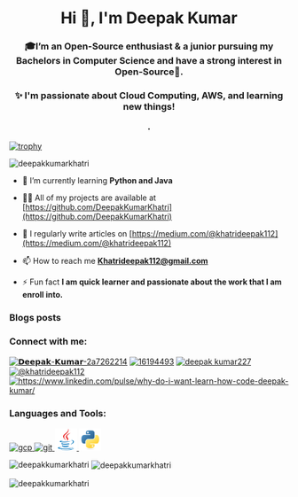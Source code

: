 <h1 align="center">Hi 👋, I'm Deepak Kumar</h1>
<h3 align="center">🎓I’m an Open-Source enthusiast & a junior pursuing my Bachelors in Computer Science and have a strong interest in Open-Source💙.</h3>
<h3 align="center">✨ I'm passionate about Cloud Computing, AWS, and learning new things!

.</h3>

[![trophy](https://github-profile-trophy.vercel.app/?username=deepakkumarkhatri&theme=onedark)](https://github.com/deepakkumarkhatri/github-profile-trophy)


<p align="left"> <img src="https://komarev.com/ghpvc/?username=deepakkumarkhatri&label=Profile%20views&color=0e75b6&style=flat" alt="deepakkumarkhatri" /> </p>

- 🌱 I’m currently learning **Python and Java**

- 👨‍💻 All of my projects are available at [https://github.com/DeepakKumarKhatri](https://github.com/DeepakKumarKhatri)

- 📝 I regularly write articles on [https://medium.com/@khatrideepak112](https://medium.com/@khatrideepak112)

- 📫 How to reach me **Khatrideepak112@gmail.com**

- ⚡ Fun fact **I am quick learner and passionate about the work that I am enroll into.**

### Blogs posts
<!-- BLOG-POST-LIST:START -->
<!-- BLOG-POST-LIST:END -->

<h3 align="left">Connect with me:</h3>
<p align="left">
<a href="https://linkedin.com/in/𝗗𝗲𝗲𝗽𝗮𝗸-𝗞𝘂𝗺𝗮𝗿-2a7262214" target="blank"><img align="center" src="https://raw.githubusercontent.com/rahuldkjain/github-profile-readme-generator/master/src/images/icons/Social/linked-in-alt.svg" alt="𝗗𝗲𝗲𝗽𝗮𝗸-𝗞𝘂𝗺𝗮𝗿-2a7262214" height="30" width="40" /></a>
<a href="https://stackoverflow.com/users/16194493" target="blank"><img align="center" src="https://raw.githubusercontent.com/rahuldkjain/github-profile-readme-generator/master/src/images/icons/Social/stack-overflow.svg" alt="16194493" height="30" width="40" /></a>
<a href="https://kaggle.com/deepak kumar227" target="blank"><img align="center" src="https://raw.githubusercontent.com/rahuldkjain/github-profile-readme-generator/master/src/images/icons/Social/kaggle.svg" alt="deepak kumar227" height="30" width="40" /></a>
<a href="https://medium.com/@khatrideepak112" target="blank"><img align="center" src="https://raw.githubusercontent.com/rahuldkjain/github-profile-readme-generator/master/src/images/icons/Social/medium.svg" alt="@khatrideepak112" height="30" width="40" /></a>
<a href="/https://www.linkedin.com/pulse/why-do-i-want-learn-how-code-deepak-kumar/" target="blank"><img align="center" src="https://raw.githubusercontent.com/rahuldkjain/github-profile-readme-generator/master/src/images/icons/Social/rss.svg" alt="https://www.linkedin.com/pulse/why-do-i-want-learn-how-code-deepak-kumar/" height="30" width="40" /></a>
</p>

<h3 align="left">Languages and Tools:</h3>
<p align="left"> <a href="https://cloud.google.com" target="_blank"> <img src="https://www.vectorlogo.zone/logos/google_cloud/google_cloud-icon.svg" alt="gcp" width="40" height="40"/> </a> <a href="https://git-scm.com/" target="_blank"> <img src="https://www.vectorlogo.zone/logos/git-scm/git-scm-icon.svg" alt="git" width="40" height="40"/> </a> <a href="https://www.java.com" target="_blank"> <img src="https://raw.githubusercontent.com/devicons/devicon/master/icons/java/java-original.svg" alt="java" width="40" height="40"/> </a> <a href="https://www.python.org" target="_blank"> <img src="https://raw.githubusercontent.com/devicons/devicon/master/icons/python/python-original.svg" alt="python" width="40" height="40"/> </a> </p>

<p><img align="left" src="https://github-readme-stats.vercel.app/api/top-langs?username=deepakkumarkhatri&show_icons=true&locale=en&layout=compact" alt="deepakkumarkhatri" /></p>

<p>&nbsp;<img align="center" src="https://github-readme-stats.vercel.app/api?username=deepakkumarkhatri&show_icons=true&locale=en" alt="deepakkumarkhatri" /></p>

<p><img align="center" src="https://github-readme-streak-stats.herokuapp.com/?user=deepakkumarkhatri&" alt="deepakkumarkhatri" /></p>
